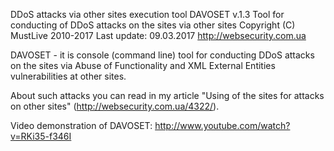 DDoS attacks via other sites execution tool
DAVOSET v.1.3
Tool for conducting of DDoS attacks on the sites via other sites
Copyright (C) MustLive 2010-2017
Last update: 09.03.2017
http://websecurity.com.ua

DAVOSET - it is console (command line) tool for conducting DDoS attacks on the sites via Abuse of Functionality and XML External Entities vulnerabilities at other sites.

About such attacks you can read in my article "Using of the sites for attacks on other sites" (http://websecurity.com.ua/4322/).

Video demonstration of DAVOSET: http://www.youtube.com/watch?v=RKi35-f346I
